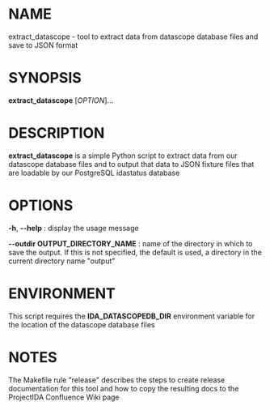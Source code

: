 # NAME
extract_datascope - tool to extract data from datascope database files and save to JSON format

# SYNOPSIS
**extract_datascope** [*OPTION*]...

# DESCRIPTION
**extract_datascope** is a simple Python script to extract data from our datascope database
files and to output that data to JSON fixture files that are loadable by our PostgreSQL 
idastatus database

# OPTIONS
**-h**, **\-\-help**
: display the usage message

**\-\-outdir OUTPUT\_DIRECTORY\_NAME**
: name of the directory in which to save the output.  If this is not specified, the default is used, a directory in the current directory name "output"

# ENVIRONMENT
This script requires the **IDA_DATASCOPEDB_DIR** environment variable for the location of the datascope database files

# NOTES
The Makefile rule "release" describes the steps to create release documentation for this 
tool and how to copy the resulting docs to the ProjectIDA Confluence Wiki page

